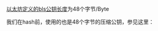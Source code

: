 [以太坊定义的bls公钥长度](https://github.com/ethereum/consensus-specs/blob/7a5cdc2a9df9a19c3abe47d88a8b7587a9f109d3/specs/core/0_beacon-chain.md#custom-types)为48个字节/Byte

我们在hash前，使用的也是48个字节的压缩公钥，参见这里：